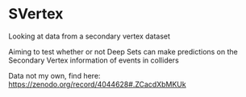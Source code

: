 # SVertex
Looking at data from a secondary vertex dataset

Aiming to test whether or not Deep Sets can make predictions on the Secondary Vertex information of events in colliders

Data not my own, find here:
https://zenodo.org/record/4044628#.ZCacdXbMKUk
